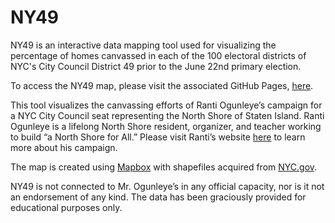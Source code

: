 # NY49

NY49 is an interactive data mapping tool used for visualizing the percentage of homes canvassed in each of the 100 electoral districts of NYC's City Council District 49 prior to the June 22nd primary election.  

To access the NY49 map, please visit the associated GitHub Pages, [here](https://samleblanc.github.io/NY49/).

This tool visualizes the canvassing efforts of Ranti Ogunleye’s campaign for a NYC City Council seat representing the North Shore of Staten Island. Ranti Ogunleye is a lifelong North Shore resident, organizer, and teacher working to build “a North Shore for All.” Please visit Ranti’s website [here](https://www.ranti4si.com) to learn more about his campaign. 

The map is created using [Mapbox](https://www.mapbox.com) with shapefiles acquired from [NYC.gov](https://www1.nyc.gov/site/planning/data-maps/open-data/districts-download-metadata.page).

NY49 is not connected to Mr. Ogunleye’s in any official capacity, nor is it not an endorsement of any kind. The data has been graciously provided for educational purposes only. 
